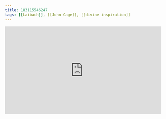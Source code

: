 ```yaml
---
title: 183115546247
tags: [[Laibach]], [[John Cage]], [[divine inspiration]]
---
```

<iframe allow="accelerometer; autoplay; clipboard-write; encrypted-media; gyroscope; picture-in-picture" allowfullscreen="" frameborder="0" height="281" id="youtube_iframe" src="https://www.youtube.com/embed/mM90X-9m_Zc?feature=oembed&amp;enablejsapi=1&amp;origin=https://safe.txmblr.com&amp;wmode=opaque" width="500"></iframe>